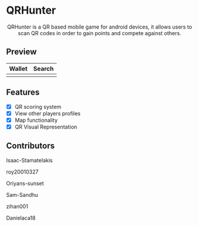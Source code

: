 # QRHunter

<p align="center">
  <p align="center">
    QRHunter is a QR based mobile game for android devices, it allows users to scan QR codes in order to gain points and compete against others. 
  </p>
</p>

## Preview
Wallet             |  Search
:-------------------------:|:-------------------------:
![]()  |  ![]()

## Features
-[x] QR scoring system
-[x] View other players profiles
-[x] Map functionality
-[x] QR Visual Representation

## Contributors
Isaac-Stamatelakis

roy20010327

Oriyans-sunset

Sam-Sandhu

zihan001

Danielaca18
